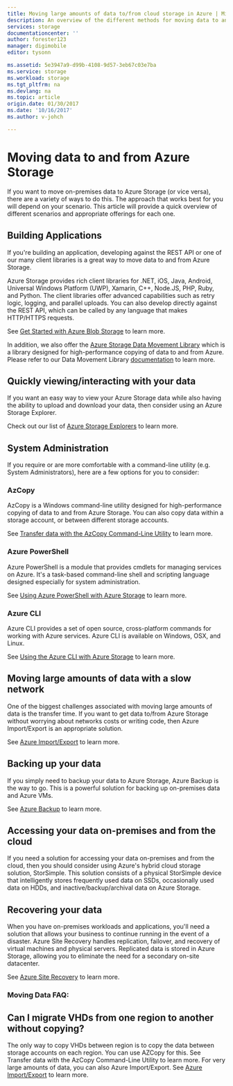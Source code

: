 ```yaml
---
title: Moving large amounts of data to/from cloud storage in Azure | Microsoft Docs
description: An overview of the different methods for moving data to and from Azure Storage.
services: storage
documentationcenter: ''
author: forester123
manager: digimobile
editor: tysonn

ms.assetid: 5e3947a9-d99b-4108-9d57-3eb67c03e7ba
ms.service: storage
ms.workload: storage
ms.tgt_pltfrm: na
ms.devlang: na
ms.topic: article
origin.date: 01/30/2017
ms.date: '10/16/2017'
ms.author: v-johch

---
```

# Moving data to and from Azure Storage
If you want to move on-premises data to Azure Storage (or vice versa), there are a variety of ways to do this. The approach that works best for you will depend on your scenario. This article will provide a quick overview of different scenarios and appropriate offerings for each one.

## Building Applications
If you're building an application, developing against the REST API or one of our many client libraries is a great way to move data to and from Azure Storage.

Azure Storage provides rich client libraries for .NET, iOS, Java, Android, Universal Windows Platform (UWP), Xamarin, C++, Node.JS, PHP, Ruby, and Python. The client libraries offer advanced capabilities such as retry logic, logging, and parallel uploads. You can also develop directly against the REST API, which can be called by any language that makes HTTP/HTTPS requests.

See [Get Started with Azure Blob Storage](../blobs/storage-dotnet-how-to-use-blobs.md) to learn more.

In addition, we also offer the [Azure Storage Data Movement Library](https://www.nuget.org/packages/Microsoft.Azure.Storage.DataMovement) which is a library designed for high-performance copying of data to and from Azure. Please refer to our Data Movement Library [documentation](https://github.com/Azure/azure-storage-net-data-movement) to learn more. 

## Quickly viewing/interacting with your data
If you want an easy way to view your Azure Storage data while also having the ability to upload and download your data, then consider using an Azure Storage Explorer.

Check out our list of [Azure Storage Explorers](../storage-explorers.md) to learn more.

## System Administration
If you require or are more comfortable with a command-line utility (e.g. System Administrators), here are a few options for you to consider:

### AzCopy
AzCopy is a Windows command-line utility designed for high-performance copying of data to and from Azure Storage. You can also copy data within a storage account, or between different storage accounts.

See [Transfer data with the AzCopy Command-Line Utility](storage-use-azcopy.md) to learn more.

### Azure PowerShell
Azure PowerShell is a module that provides cmdlets for managing services on Azure. It's a task-based command-line shell and scripting language designed especially for system administration.

See [Using Azure PowerShell with Azure Storage](storage-powershell-guide-full.md) to learn more.

### Azure CLI
Azure CLI provides a set of open source, cross-platform commands for working with Azure services. Azure CLI is available on Windows, OSX, and Linux.

See [Using the Azure CLI with Azure Storage](../storage-azure-cli.md) to learn more.

## Moving large amounts of data with a slow network
One of the biggest challenges associated with moving large amounts of data is the transfer time. If you want to get data to/from Azure Storage without worrying about networks costs or writing code, then Azure Import/Export is an appropriate solution.

See [Azure Import/Export](../storage-import-export-service.md) to learn more.

## Backing up your data
If you simply need to backup your data to Azure Storage, Azure Backup is the way to go. This is a powerful solution for backing up on-premises data and Azure VMs.

See [Azure Backup](../../backup/backup-introduction-to-azure-backup.md) to learn more.

## Accessing your data on-premises and from the cloud
If you need a solution for accessing your data on-premises and from the cloud, then you should consider using Azure's hybrid cloud storage solution, StorSimple. This solution consists of a physical StorSimple device that intelligently stores frequently used data on SSDs, occasionally used data on HDDs, and inactive/backup/archival data on Azure Storage.

## Recovering your data
When you have on-premises workloads and applications, you'll need a solution that allows your business to continue running in the event of a disaster. Azure Site Recovery handles replication, failover, and recovery of virtual machines and physical servers. Replicated data is stored in Azure Storage, allowing you to eliminate the need for a secondary on-site datacenter.

See [Azure Site Recovery](../../site-recovery/site-recovery-overview.md) to learn more.
### Moving Data FAQ:
## Can I migrate VHDs from one region to another without copying?
The only way to copy VHDs between region is to copy the data between storage accounts on each region. You can use AZCopy for this. See Transfer data with the AzCopy Command-Line Utility to learn more. For very large amounts of data, you can also Azure Import/Export. See [Azure Import/Export](storage-import-export-service.md) to learn more.
